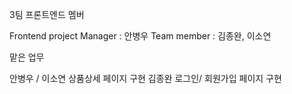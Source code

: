 3팀 프론트엔드 멤버

Frontend project Manager : 안병우
Team member : 김종완, 이소연

맡은 업무

안병우 / 이소연 상품상세 페이지 구현
김종완 로그인/ 회원가입 페이지 구현
